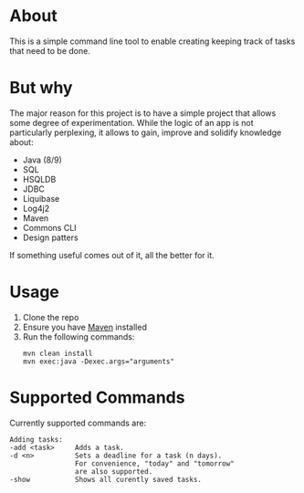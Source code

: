 # About
This is a simple command line tool to enable creating keeping track of tasks that need to be done.

# But why
The major reason for this project is to have a simple project that allows some degree of experimentation. 
While the logic of an app is not particularly perplexing, it allows to gain, improve and solidify knowledge 
about:
* Java (8/9)
* SQL
* HSQLDB
* JDBC
* Liquibase
* Log4j2
* Maven
* Commons CLI
* Design patters

If something useful comes out of it, all the better for it.

# Usage
1. Clone the repo
2. Ensure you have [Maven](https://maven.apache.org/install.html) installed
3. Run the following commands:
    ~~~
    mvn clean install
    mvn exec:java -Dexec.args="arguments"
    ~~~

# Supported Commands
Currently supported commands are:
~~~
Adding tasks:
-add <task>     Adds a task.
-d <n>          Sets a deadline for a task (n days). 
                For convenience, "today" and "tomorrow"
                are also supported.
-show           Shows all curently saved tasks.
~~~
